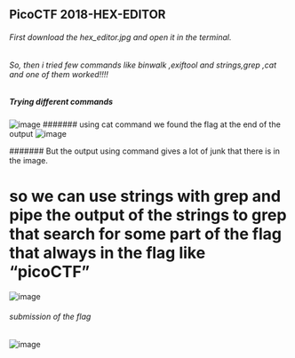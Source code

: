 ## PicoCTF 2018-HEX-EDITOR

###### First download the hex_editor.jpg and open it in the terminal.
###### So, then i tried few commands like *binwalk ,exiftool and strings,grep ,cat* and one of them worked!!!!




##### Trying different commands
![image](https://user-images.githubusercontent.com/60177793/89198286-a49bb780-d5ca-11ea-9da1-95aeca751166.png)
####### using cat command we found the flag at the end of the output
![image](https://user-images.githubusercontent.com/60177793/89198469-e593cc00-d5ca-11ea-92c9-9085eb3dcc36.png)

####### But the output using command gives a lot of junk that there is in the image.
# so we can use strings with grep and pipe the output of the strings to grep that search for some part of the flag that always in the flag like “picoCTF”
![image](https://user-images.githubusercontent.com/60177793/89198597-0eb45c80-d5cb-11ea-84b7-eae6454d592c.png)


###### submission of the flag
![image](https://user-images.githubusercontent.com/60177793/89198009-293a0600-d5ca-11ea-9925-d3b7e6cf17fa.png)




